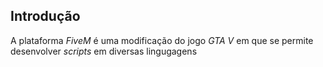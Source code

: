 ## Introdução

A plataforma _FiveM_ é uma modificação do jogo _GTA V_ em que se permite desenvolver _scripts_ em diversas lingugagens
